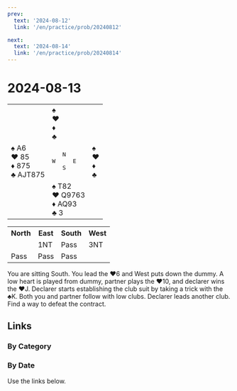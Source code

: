 ```yaml
---
prev:
  text: '2024-08-12'
  link: '/en/practice/prob/20240812'

next:
  text: '2024-08-14'
  link: '/en/practice/prob/20240814'
---
```


# 2024-08-13

<table class="deal">
	<tr>
		<td></td>
		<td>♠️ <br>♥️ <br>♦️ <br>♣️ </td>
		<td></td>
	</tr>
	<tr>
		<td>♠️ A6<br>♥️ 85<br>♦️ 875<br>♣️ AJT875</td>
		<td><pre>   N<br>W     E<br>   S</pre></td>
		<td>♠️ <br>♥️ <br>♦️ <br>♣️ </td>
	</tr>
	<tr>
		<td></td>
		<td>♠️ T82<br>♥️ Q9763<br>♦️ AQ93<br>♣️ 3</td>
		<td></td>
	</tr>
</table>

<table class="auction">
	<tr>
		<th>North</th>
		<th>East</th>
		<th>South</th>
		<th>West</th>
	</tr>
	<tr>
		<td></td>
		<td>1NT</td>
		<td>Pass</td>
		<td>3NT</td>
	</tr>
	<tr>
		<td>Pass</td>
		<td>Pass</td>
		<td>Pass</td>
		<td></td>
	</tr>
</table>

You are sitting South. You lead the ♥️6 and West puts down the dummy. A low heart is played from dummy, partner plays the ♥️10, and declarer wins the ♥️J. Declarer starts establishing the club suit by taking a trick with the ♣️K. Both you and partner follow with low clubs. Declarer leads another club. Find a way to defeat the contract.

## Links

[<Badge type="tip" text="Check Solution"/>](/en/learning/prob/20240813)

### By Category

[<Badge type="tip" text="<--"/>](/en/practice/prob/20240806)
[<Badge type="tip" text="Calendar"/>](/en/practice/calendar/202408)
[<Badge type="info" text="-->"/>](/en/practice/prob/20240813#links)

### By Date

Use the links below.